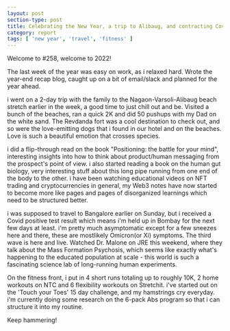 ```yaml
---
layout: post
section-type: post
title: Celebrating the New Year, a trip to Alibaug, and contracting Covid! | Report 258
category: report
tags: [ 'new year', 'travel', 'fitness' ]
---
```


Welcome to #258, welcome to 2022!

The last week of the year was easy on work, as i relaxed hard. Wrote the year-end recap blog, caught up on a bit of email/slack and planned for the year ahead.

i went on a 2-day trip with the family to the Nagaon-Varsoli-Alibaug beach stretch earlier in the week, a good time to just chill out and be. Visited a bunch of the beaches, ran a quick 2K and did 50 pushups with my Dad on the white sand. The Revdanda fort was a cool destination to check out, and so were the love-emitting dogs that i found in our hotel and on the beaches. Love is such a beautiful emotion that crosses species.

i did a flip-through read on the book "Positioning: the battle for your mind", interesting insights into how to think about product/human messaging from the prospect's point of view. i also started reading a book on the human gut biology, very interesting stuff about this long pipe running from one end of the body to the other. i have been watching educational videos on NFT trading and cryptocurrencies in general, my Web3 notes have now started to become more like pages and pages of disorganized learnings which need to be structured better.

i was supposed to travel to Bangalore earlier on Sunday, but i received a Covid positive test result which means i'm held up in Bombay for the next few days at least. i'm pretty much asymptomatic except for a few sneezes here and there, these are mostlikely Omicron(or Xi) symptoms. The third wave is here and live. Watched Dr. Malone on JRE this weekend, where they talk about the Mass Formation Psychosis, which seems like exactly what's happening to the educated population at scale - this world is such a fascinating science lab of long-running human experiments.

On the fitness front, i put in 4 short runs totaling up to roughly 10K, 2 home workouts on NTC and 6 flexibility workouts on Stretchit. i've started out on the 'Touch your Toes' 15 day challenge, and my hamstrings cry everyday. i'm currently doing some research on the 6-pack Abs program so that i can structure it into my routine. 

Keep hammering!